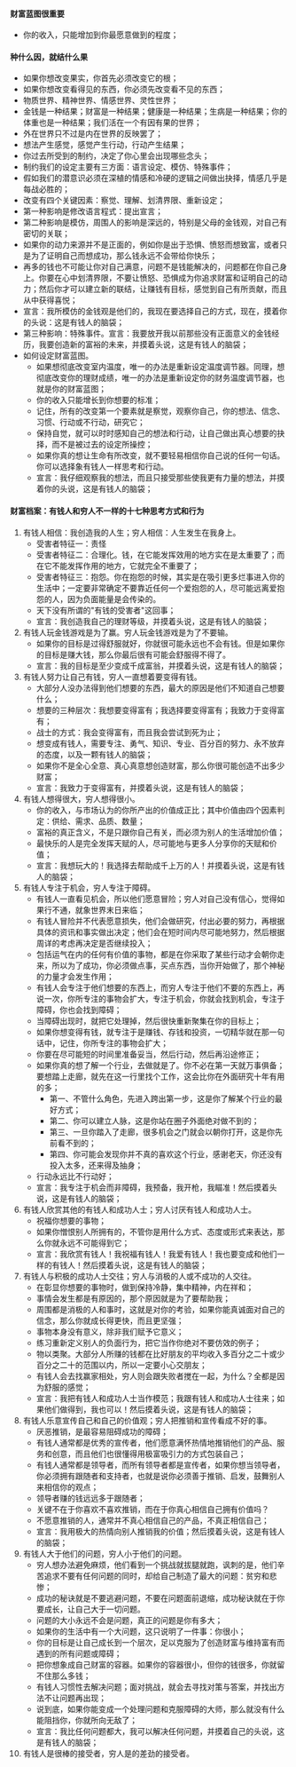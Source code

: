 #### 财富蓝图很重要
- 你的收入，只能增加到你最愿意做到的程度；
#### 种什么因，就结什么果
- 如果你想改变果实，你首先必须改变它的根；
- 如果你想改变看得见的东西，你必须先改变看不见的东西；
- 物质世界、精神世界、情感世界、灵性世界；
- 金钱是一种结果；财富是一种结果；健康是一种结果；生病是一种结果；你的体重也是一种结果；我们活在一个有因有果的世界；
- 外在世界只不过是内在世界的反映罢了；
- 想法产生感觉，感觉产生行动，行动产生结果；
- 你过去所受到的制约，决定了你心里会出现哪些念头；
- 制约我们的设定主要有三方面：语言设定、模仿、特殊事件；
- 假如我们的潜意识必须在深植的情感和冷硬的逻辑之间做出抉择，情感几乎是每战必胜的；
- 改变有四个关键因素：察觉、理解、划清界限、重新设定；
- 第一种影响是修改语言程式：提出宣言；
- 第二种影响是模仿，周围人的影响是深远的，特别是父母的金钱观，对自己有密切的关联；
- 如果你的动力来源并不是正面的，例如你是出于恐惧、愤怒而想致富，或者只是为了证明自己而想成功，那么钱永远不会带给你快乐；
- 再多的钱也不可能让你对自己满意，问题不是钱能解决的，问题都在你自己身上。你要在心中划清界限，不要让愤怒、恐惧成为你追求财富和证明自己的动力；然后你才可以建立新的联结，让赚钱有目标，感觉到自己有所贡献，而且从中获得喜悦；
- 宣言：我所模仿的金钱观是他们的，我现在要选择自己的方式，现在，摸着你的头说：这是有钱人的脑袋；
- 第三种影响：特殊事件。宣言：我要放开我以前那些没有正面意义的金钱经历，我要创造新的富裕的未来，并摸着头说，这是有钱人的脑袋；
- 如何设定财富蓝图。
	- 如果想彻底改变室内温度，唯一的办法是重新设定温度调节器。同理，想彻底改变你的理财成绩，唯一的办法是重新设定你的财务温度调节器，也就是你的财富蓝图；
	- 你的收入只能增长到你想要的标准；
	- 记住，所有的改变第一个要素就是察觉，观察你自己，你的想法、信念、习惯、行动或不行动，研究它；
	- 保持自觉，就可以时时感知自己的想法和行动，让自己做出真心想要的抉择，而不是被过去的设定所操控；
	- 如果你真的想让生命有所改变，就不要轻易相信你自己说的任何一句话。你可以选择象有钱人一样思考和行动。
	- 宣言：我仔细观察我的想法，而且只接受那些使我更有力量的想法，并摸着你的头说，这是有钱人的脑袋；

#### 财富档案：有钱人和穷人不一样的十七种思考方式和行为

1. 有钱人相信：我创造我的人生；穷人相信：人生发生在我身上。
	- 受害者特征一：责怪
	- 受害者特征二：合理化。钱，在它能发挥效用的地方实在是太重要了；而在它不能发挥作用的地方，它就完全不重要了；
	- 受害者特征三：抱怨。你在抱怨的时候，其实是在吸引更多烂事进入你的生活中；一定要非常确定不要靠近任何一个爱抱怨的人，尽可能远离爱抱怨的人，因为负面能量是会传染的。
	- 天下没有所谓的"有钱的受害者"这回事；
	- 宣言：我创造我自己的理财等级，并摸着头说，这是有钱人的脑袋；
2. 有钱人玩金钱游戏是为了赢。穷人玩金钱游戏是为了不要输。
	- 如果你的目标是过得舒服就好，你就很可能永远也不会有钱。但是如果你的目标是赚大钱，那么你最后很有可能会舒服得不得了。
	- 宣言：我的目标是至少变成千成富翁，并摸着头说，这是有钱人的脑袋；
3. 有钱人努力让自己有钱，穷人一直想着要变得有钱。
	- 大部分人没办法得到他们想要的东西，最大的原因是他们不知道自己想要什么；
	- 想要的三种层次：我想要变得富有；我选择要变得富有；我致力于变得富有；
	- 战士的方式：我会变得富有，而且我会尝试到死为止；
	- 想变成有钱人，需要专注、勇气、知识、专业、百分百的努力、永不放弃的态度，以及一颗有钱人的脑袋；
	- 如果你不是全心全意、真心真意想创造财富，那么你很可能创造不出多少财富；
	- 宣言：我致力于变得富有，并摸着头说，这是有钱人的脑袋；
4. 有钱人想得很大，穷人想得很小。
	- 你的收入，与市场认为的你所产出的价值成正比；其中价值由四个因素判定：供给、需求、品质、数量；
	- 富裕的真正含义，不是只跟你自己有关，而必须为别人的生活增加价值；
	- 最快乐的人是完全发挥天赋的人，尽可能地与更多人分享你的天赋和价值；
	- 宣言：我想玩大的！我选择去帮助成千上万的人！并摸着头说，这是有钱人的脑袋；
5. 有钱人专注于机会，穷人专注于障碍。
	- 有钱人一直看见机会，所以他们愿意冒险；穷人对自己没有信心，觉得如果行不通，就象世界末日来临；
	- 有钱人冒险并不代表愿意损失，他们会做研究，付出必要的努力，再根据具体的资讯和事实做出决定；他们会在短时间内尽可能地努力，然后根据周详的考虑再决定是否继续投入；
	- 包括运气在内的任何有价值的事物，都是在你采取了某些行动才会朝你走来，所以为了成功，你必须做点事，买点东西，当你开始做了，那个神秘的力量才会发生作用；
	- 有钱人会专注于他们想要的东西上，而穷人专注于他们不要的东西上，再说一次，你所专注的事物会扩大，专注于机会，你就会找到机会，专注于障碍，你也会找到障碍；
	- 当障碍出现时，就把它处理掉，然后很快重新聚集在你的目标上；
	- 如果你想变得有钱，就专注于是赚钱、存钱和投资，一切精华就在那一句话中，记住，你所专注的事物会扩大；
	- 你要在尽可能短的时间里准备妥当，然后行动，然后再沿途修正；
	- 如果你真的想了解一个行业，去做就是了。你不必在第一天就万事俱备；要想踏上走廊，就先在这一行里找个工作，这会比你在外面研究十年有用的多；
		- 第一、不管什么角色，先进入跨出第一步，这是你了解某个行业的最好方式；
		- 第二、你可以建立人脉，这是你站在圈子外面绝对做不到的；
		- 第三、一旦你踏入了走廊，很多机会之门就会以朝你打开，这是你先前看不到的；
		- 第四、你可能会发现你并不真的喜欢这个行业，感谢老天，你还没有投入太多，还来得及抽身；
	- 行动永远比不行动好；
	- 宣言：我专注于机会而非障碍，我预备，我开枪，我瞄准！然后摸着头说，这是有钱人的脑袋；
6. 有钱人欣赏其他的有钱人和成功人士；穷人讨厌有钱人和成功人士。
	- 祝福你想要的事物；
	- 如果你憎恨别人所拥有的，不管你是用什么方式、态度或形式来表达，那么你就永远不可能得到它；
	- 宣言：我欣赏有钱人！我祝福有钱人！我爱有钱人！我也要变成和他们一样的有钱人！然后摸着头说，这是有钱人的脑袋；
7. 有钱人与积极的成功人士交往；穷人与消极的人或不成功的人交往。
	- 在彰显你想要的事物时，做到保持冷静，集中精神，内在祥和；
	- 事情会发生都是有原因的，那个原因就是为了要帮助我；
	- 周围都是消极的人和事时，这就是对你的考验，如果你能真诚面对自己的信念，那么你就成长得更快，而且更坚强；
	- 事物本身没有意义，除非我们赋予它意义；
	- 练习重新定义别人的负面行为，把它当作你绝对不要仿效的例子；
	- 物以类聚。大部分人所赚的钱都在比好朋友的平均收入多百分之二十或少百分之二十的范围以内，所以一定要小心交朋友；
	- 有钱人会去找赢家相处，穷人则会跟失败者搅在一起，为什么？全都是因为舒服的感觉；
	- 宣言：我把有钱人和成功人士当作模范；我跟有钱人和成功人士往来；如果他们做得到，我也可以！然后摸着头说，这是有钱人的脑袋；
8. 有钱人乐意宣传自己和自己的价值观；穷人把推销和宣传看成不好的事。
	- 厌恶推销，是最容易阻碍成功的障碍；
	- 有钱人通常都是优秀的宣传者，他们愿意满怀热情地推销他们的产品、服务和创意，而且他们也很懂得用极富吸引力的方式包装自己；
	- 有钱人通常都是领导者，而所有领导者都是宣传者，如果你想当领导者，你必须拥有跟随者和支持者，也就是说你必须善于推销、启发，鼓舞别人来相信你的观点；
	- 领导者赚的钱远远多于跟随者；
	- 关键不在于你喜欢不喜欢推销，而在于你真心相信自己拥有价值吗？
	- 不愿意推销的人，通常并不真心相信自己的产品，不真正相信自己；
	- 宣言：我用极大的热情向别人推销我的价值；然后摸着头说，这是有钱人的脑袋；
9. 有钱人大于他们的问题，穷人小于他们的问题。
	- 穷人想办法避免麻烦，他们看到一个挑战就拔腿就跑，讽刺的是，他们辛苦追求不要有任何问题的同时，却给自己制造了最大的问题：贫穷和悲惨；
	- 成功的秘诀就是不要逃避问题，不要在问题面前退缩，成功秘诀就在于你要成长，让自己大于一切问题。
	- 问题的大小永远不会是问题，真正的问题是你有多大；
	- 如果你的生活中有一个大问题，这只说明了一件事：你很小；
	- 你的目标是让自己成长到一个层次，足以克服为了创造财富与维持富有而遇到的所有问题或障碍；
	- 把你想象成自己财富的容器。如果你的容器很小，但你的钱很多，你就留不住那么多钱；
	- 有钱人习惯性去解决问题；面对挑战，就会去寻找对策与答案，并找出方法不让问题再出现；
	- 说到底，如果你能变成一个处理问题和克服障碍的大师，那么就没有什么能阻挡你，你就所向无敌了；
	- 宣言：我比任何问题都大，我可以解决任何问题，并摸着自己的头说，这是有钱人的脑袋；
10. 有钱人是很棒的接受者，穷人是的差劲的接受者。